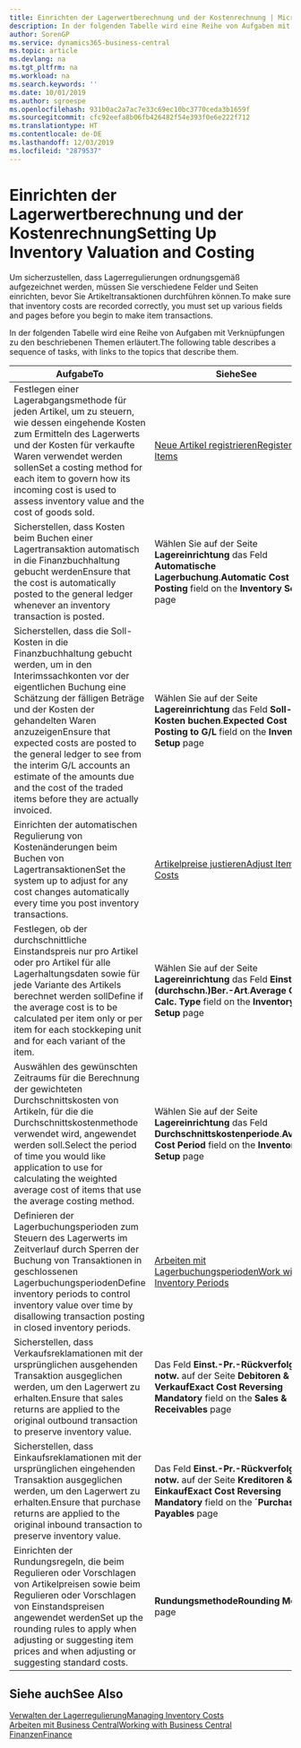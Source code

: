 ```yaml
---
title: Einrichten der Lagerwertberechnung und der Kostenrechnung | Microsoft Docs
description: In der folgenden Tabelle wird eine Reihe von Aufgaben mit Verknüpfungen zu den beschriebenen Themen erläutert.
author: SorenGP
ms.service: dynamics365-business-central
ms.topic: article
ms.devlang: na
ms.tgt_pltfrm: na
ms.workload: na
ms.search.keywords: ''
ms.date: 10/01/2019
ms.author: sgroespe
ms.openlocfilehash: 931b0ac2a7ac7e33c69ec10bc3770ceda3b1659f
ms.sourcegitcommit: cfc92eefa8b06fb426482f54e393f0e6e222f712
ms.translationtype: HT
ms.contentlocale: de-DE
ms.lasthandoff: 12/03/2019
ms.locfileid: "2879537"
---
```

# <a name="setting-up-inventory-valuation-and-costing"></a><span data-ttu-id="ee982-103">Einrichten der Lagerwertberechnung und der Kostenrechnung</span><span class="sxs-lookup"><span data-stu-id="ee982-103">Setting Up Inventory Valuation and Costing</span></span>
<span data-ttu-id="ee982-104">Um sicherzustellen, dass Lagerregulierungen ordnungsgemäß aufgezeichnet werden, müssen Sie verschiedene Felder und Seiten einrichten, bevor Sie Artikeltransaktionen durchführen können.</span><span class="sxs-lookup"><span data-stu-id="ee982-104">To make sure that inventory costs are recorded correctly, you must set up various fields and pages before you begin to make item transactions.</span></span>

<span data-ttu-id="ee982-105">In der folgenden Tabelle wird eine Reihe von Aufgaben mit Verknüpfungen zu den beschriebenen Themen erläutert.</span><span class="sxs-lookup"><span data-stu-id="ee982-105">The following table describes a sequence of tasks, with links to the topics that describe them.</span></span>

|<span data-ttu-id="ee982-106">**Aufgabe**</span><span class="sxs-lookup"><span data-stu-id="ee982-106">**To**</span></span>|<span data-ttu-id="ee982-107">**Siehe**</span><span class="sxs-lookup"><span data-stu-id="ee982-107">**See**</span></span>|  
|------------|-------------|  
|<span data-ttu-id="ee982-108">Festlegen einer Lagerabgangsmethode für jeden Artikel, um zu steuern, wie dessen eingehende Kosten zum Ermitteln des Lagerwerts und der Kosten für verkaufte Waren verwendet werden sollen</span><span class="sxs-lookup"><span data-stu-id="ee982-108">Set a costing method for each item to govern how its incoming cost is used to assess inventory value and the cost of goods sold.</span></span>|[<span data-ttu-id="ee982-109">Neue Artikel registrieren</span><span class="sxs-lookup"><span data-stu-id="ee982-109">Register New Items</span></span>](inventory-how-register-new-items.md)|  
|<span data-ttu-id="ee982-110">Sicherstellen, dass Kosten beim Buchen einer Lagertransaktion automatisch in die Finanzbuchhaltung gebucht werden</span><span class="sxs-lookup"><span data-stu-id="ee982-110">Ensure that the cost is automatically posted to the general ledger whenever an inventory transaction is posted.</span></span>|<span data-ttu-id="ee982-111">Wählen Sie auf der Seite **Lagereinrichtung** das Feld **Automatische Lagerbuchung**.</span><span class="sxs-lookup"><span data-stu-id="ee982-111">**Automatic Cost Posting** field on the **Inventory Setup** page</span></span>|  
|<span data-ttu-id="ee982-112">Sicherstellen, dass die Soll-Kosten in die Finanzbuchhaltung gebucht werden, um in den Interimssachkonten vor der eigentlichen Buchung eine Schätzung der fälligen Beträge und der Kosten der gehandelten Waren anzuzeigen</span><span class="sxs-lookup"><span data-stu-id="ee982-112">Ensure that expected costs are posted to the general ledger to see from the interim G/L accounts an estimate of the amounts due and the cost of the traded items before they are actually invoiced.</span></span>|<span data-ttu-id="ee982-113">Wählen Sie auf der Seite **Lagereinrichtung** das Feld **Soll-Kosten buchen**.</span><span class="sxs-lookup"><span data-stu-id="ee982-113">**Expected Cost Posting to G/L** field on the **Inventory Setup** page</span></span>|  
|<span data-ttu-id="ee982-114">Einrichten der automatischen Regulierung von Kostenänderungen beim Buchen von Lagertransaktionen</span><span class="sxs-lookup"><span data-stu-id="ee982-114">Set the system up to adjust for any cost changes automatically every time you post inventory transactions.</span></span>|[<span data-ttu-id="ee982-115">Artikelpreise justieren</span><span class="sxs-lookup"><span data-stu-id="ee982-115">Adjust Item Costs</span></span>](inventory-how-adjust-item-costs.md)|  
|<span data-ttu-id="ee982-116">Festlegen, ob der durchschnittliche Einstandspreis nur pro Artikel oder pro Artikel für alle Lagerhaltungsdaten sowie für jede Variante des Artikels berechnet werden soll</span><span class="sxs-lookup"><span data-stu-id="ee982-116">Define if the average cost is to be calculated per item only or per item for each stockkeping unit and for each variant of the item.</span></span>|<span data-ttu-id="ee982-117">Wählen Sie auf der Seite **Lagereinrichtung** das Feld **Einst.-Pr.(durchschn.)Ber.-Art**.</span><span class="sxs-lookup"><span data-stu-id="ee982-117">**Average Cost Calc. Type** field on the **Inventory Setup** page</span></span>|  
|<span data-ttu-id="ee982-118">Auswählen des gewünschten Zeitraums für die Berechnung der gewichteten Durchschnittskosten von Artikeln, für die die Durchschnittskostenmethode verwendet wird, angewendet werden soll.</span><span class="sxs-lookup"><span data-stu-id="ee982-118">Select the period of time you would like application to use for calculating the weighted average cost of items that use the average costing method.</span></span>|<span data-ttu-id="ee982-119">Wählen Sie auf der Seite **Lagereinrichtung** das Feld **Durchschnittskostenperiode**.</span><span class="sxs-lookup"><span data-stu-id="ee982-119">**Average Cost Period** field on the **Inventory Setup** page</span></span>|  
|<span data-ttu-id="ee982-120">Definieren der Lagerbuchungsperioden zum Steuern des Lagerwerts im Zeitverlauf durch Sperren der Buchung von Transaktionen in geschlossenen Lagerbuchungsperioden</span><span class="sxs-lookup"><span data-stu-id="ee982-120">Define inventory periods to control inventory value over time by disallowing transaction posting in closed inventory periods.</span></span>|[<span data-ttu-id="ee982-121">Arbeiten mit Lagerbuchungsperioden</span><span class="sxs-lookup"><span data-stu-id="ee982-121">Work with Inventory Periods</span></span>](finance-how-to-work-with-inventory-periods.md)|  
|<span data-ttu-id="ee982-122">Sicherstellen, dass Verkaufsreklamationen mit der ursprünglichen ausgehenden Transaktion ausgeglichen werden, um den Lagerwert zu erhalten.</span><span class="sxs-lookup"><span data-stu-id="ee982-122">Ensure that sales returns are applied to the original outbound transaction to preserve inventory value.</span></span>|<span data-ttu-id="ee982-123">Das Feld **Einst.-Pr.-Rückverfolg. notw.** auf der Seite **Debitoren & Verkauf**</span><span class="sxs-lookup"><span data-stu-id="ee982-123">**Exact Cost Reversing Mandatory** field on the **Sales & Receivables** page</span></span>|  
|<span data-ttu-id="ee982-124">Sicherstellen, dass Einkaufsreklamationen mit der ursprünglichen eingehenden Transaktion ausgeglichen werden, um den Lagerwert zu erhalten.</span><span class="sxs-lookup"><span data-stu-id="ee982-124">Ensure that purchase returns are applied to the original inbound transaction to preserve inventory value.</span></span>|<span data-ttu-id="ee982-125">Das Feld **Einst.-Pr.-Rückverfolg. notw.** auf der Seite **Kreditoren & Einkauf**</span><span class="sxs-lookup"><span data-stu-id="ee982-125">**Exact Cost Reversing Mandatory** field on the **´Purchases & Payables** page</span></span>|
|<span data-ttu-id="ee982-126">Einrichten der Rundungsregeln, die beim Regulieren oder Vorschlagen von Artikelpreisen sowie beim Regulieren oder Vorschlagen von Einstandspreisen angewendet werden</span><span class="sxs-lookup"><span data-stu-id="ee982-126">Set up the rounding rules to apply when adjusting or suggesting item prices and when adjusting or suggesting standard costs.</span></span>|<span data-ttu-id="ee982-127">**Rundungsmethode**</span><span class="sxs-lookup"><span data-stu-id="ee982-127">**Rounding Method** page</span></span>|  

## <a name="see-also"></a><span data-ttu-id="ee982-128">Siehe auch</span><span class="sxs-lookup"><span data-stu-id="ee982-128">See Also</span></span>  
[<span data-ttu-id="ee982-129">Verwalten der Lagerregulierung</span><span class="sxs-lookup"><span data-stu-id="ee982-129">Managing Inventory Costs</span></span>](finance-manage-inventory-costs.md)  
[<span data-ttu-id="ee982-130">Arbeiten mit Business Central</span><span class="sxs-lookup"><span data-stu-id="ee982-130">Working with Business Central</span></span>](ui-work-product.md)  
[<span data-ttu-id="ee982-131">Finanzen</span><span class="sxs-lookup"><span data-stu-id="ee982-131">Finance</span></span>](finance.md)  
